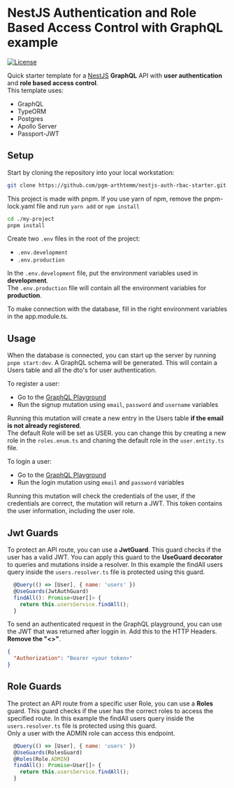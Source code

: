 # NestJS Authentication and Role Based Access Control with GraphQL example

[![License](https://img.shields.io/github/license/saluki/nestjs-template.svg)](https://github.com/pgm-arthtemm/nestjs-auth-rbac-starter/blob/main/LICENSE)

Quick starter template for a [NestJS](https://nestjs.com/) **GraphQL** API with **user authentication** and **role based access control**.  
This template uses:

- GraphQL
- TypeORM
- Postgres
- Apollo Server
- Passport-JWT

## Setup

Start by cloning the repository into your local workstation:

```sh
git clone https://github.com/pgm-arthtemm/nestjs-auth-rbac-starter.git my-project
```

This project is made with pnpm. If you use yarn of npm, remove the pnpm-lock.yaml file and run `yarn add` or `npm install`

```sh
cd ./my-project
pnpm install
```

Create two `.env` files in the root of the project:

- `.env.development`
- `.env.production`

In the `.env.development` file, put the environment variables used in **development**.  
The `.env.production` file will contain all the environment variables for **production**.

To make connection with the database, fill in the right environment variables in the app.module.ts.

## Usage

When the database is connected, you can start up the server by running `pnpm start:dev`.
A GraphQL schema will be generated. This will contain a Users table and all the dto's for user authentication.

To register a user:

- Go to the [GraphQL Playground](http://localhost:4000/graphql)
- Run the signup mutation using `email`, `password` and `username` variables

Running this mutation will create a new entry in the Users table **if the email is not already registered**.  
The default Role will be set as USER. you can change this by creating a new role in the `roles.enum.ts` and chaning the default role in the `user.entity.ts` file.

To login a user:

- Go to the [GraphQL Playground](http://localhost:4000/graphql)
- Run the login mutation using `email` and `password` variables

Running this mutation will check the credentials of the user, if the credentials are correct, the mutation will return a JWT.
This token contains the user information, including the user role.

## Jwt Guards

To protect an API route, you can use a **JwtGuard**. This guard checks if the user has a valid JWT. You can apply this guard to the **UseGuard decorator** to queries and mutations inside a resolver.
In this example the findAll users query inside the `users.resolver.ts` file is protected using this guard.

```js
  @Query(() => [User], { name: 'users' })
  @UseGuards(JwtAuthGuard)
  findAll(): Promise<User[]> {
    return this.usersService.findAll();
  }
```

To send an authenticated request in the GraphQL playground, you can use the JWT that was returned after loggin in.
Add this to the HTTP Headers.  
**Remove the "<>"**.

```json
{
  "Authorization": "Bearer <your token>"
}
```

## Role Guards

The protect an API route from a specific user Role, you can use a **Roles** guard. This guard checks if the user has the correct roles to access the specified route.
In this example the findAll users query inside the `users.resolver.ts` file is protected using this guard.  
Only a user with the ADMIN role can access this endpoint.

```js
  @Query(() => [User], { name: 'users' })
  @UseGuards(RolesGuard)
  @Roles(Role.ADMIN)
  findAll(): Promise<User[]> {
    return this.usersService.findAll();
  }
```
